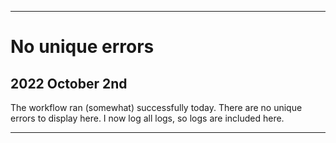 
***

# No unique errors

## 2022 October 2nd

The workflow ran (somewhat) successfully today. There are no unique errors to display here. I now log all logs, so logs are included here.

***
